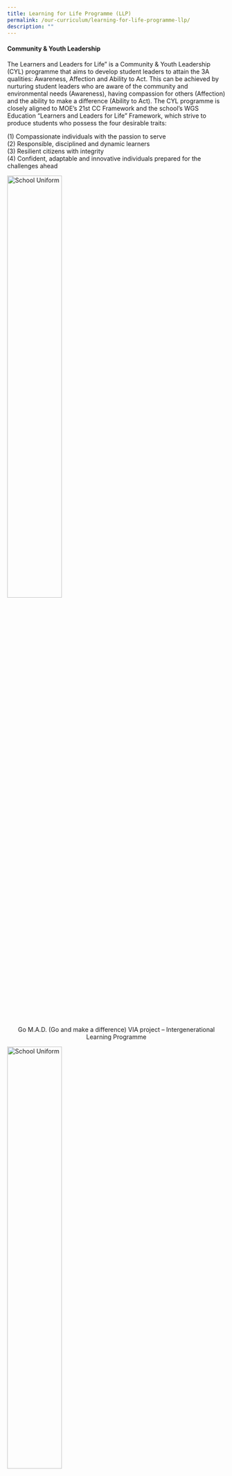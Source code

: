 ```yaml
---
title: Learning for Life Programme (LLP)
permalink: /our-curriculum/learning-for-life-programme-llp/
description: ""
---
```

#### Community & Youth Leadership

The Learners and Leaders for Life” is a Community & Youth Leadership (CYL) programme that aims to develop student leaders to attain the 3A qualities: Awareness, Affection and Ability to Act. This can be achieved by nurturing student leaders who are aware of the community and environmental needs (Awareness), having compassion for others (Affection) and the ability to make a difference (Ability to Act). The CYL programme is closely aligned to MOE’s 21st CC Framework and the school’s WGS Education “Learners and Leaders for Life” Framework, which strive to produce students who possess the four desirable traits:

  

(1) Compassionate individuals with the passion to serve <br>
(2) Responsible, disciplined and dynamic learners <br>
(3) Resilient citizens with integrity <br>
(4) Confident, adaptable and innovative individuals prepared for the challenges ahead

  

  

<style>  
img {  
  display: block;  
  margin-left: auto;  
  margin-right: auto;  
}  
</style>  
<body><img src="/images/school%20uniform.jpg" alt="School Uniform" style="width:50%;">  
  
</body>

<p style="text-align:center;">Go M.A.D. (Go and make a difference) VIA project – Intergenerational Learning Programme</p>



  

  

<style>  
img {  
  display: block;  
  margin-left: auto;  
  margin-right: auto;  
}  
</style>  
<body><img src="/images/school%20uniform.jpg" alt="School Uniform" style="width:50%;">  
  
</body>

<p style="text-align:center;">Go M.A.D. (Go and make a difference) VIA project – Intergenerational Learning Programme</p>

Go M.A.D. (Go and make a difference) VIA project at the Sunlove Marsiling Senior Activity Centre

  

  

<style>  
img {  
  display: block;  
  margin-left: auto;  
  margin-right: auto;  
}  
</style>  
<body><img src="/images/school%20uniform.jpg" alt="School Uniform" style="width:50%;">  
  
</body>

<p style="text-align:center;">Go M.A.D. (Go and make a difference) VIA project – Intergenerational Learning Programme</p>

Collaboration with community partners – ACE The Place CC

  

  
<style>  
img {  
  display: block;  
  margin-left: auto;  
  margin-right: auto;  
}  
</style>  
<body><img src="/images/school%20uniform.jpg" alt="School Uniform" style="width:50%;">  
  
</body>

<p style="text-align:center;">Go M.A.D. (Go and make a difference) VIA project – Intergenerational Learning Programme</p>

Overseas Service-Learning Journey

  

  

<style>  
img {  
  display: block;  
  margin-left: auto;  
  margin-right: auto;  
}  
</style>  
<body><img src="/images/school%20uniform.jpg" alt="School Uniform" style="width:50%;">  
  
</body>

<p style="text-align:center;">Go M.A.D. (Go and make a difference) VIA project – Intergenerational Learning Programme</p>

We Are One Camp – Secondary One Orientation Camp and Campfire

  

  

<style>  
img {  
  display: block;  
  margin-left: auto;  
  margin-right: auto;  
}  
</style>  
<body><img src="/images/school%20uniform.jpg" alt="School Uniform" style="width:50%;">  
  
</body>

<p style="text-align:center;">Go M.A.D. (Go and make a difference) VIA project – Intergenerational Learning Programme</p>

Student leadership training and programmes